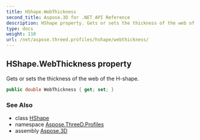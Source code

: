 ```yaml
---
title: HShape.WebThickness
second_title: Aspose.3D for .NET API Reference
description: HShape property. Gets or sets the thickness of the web of the Hshape
type: docs
weight: 110
url: /net/aspose.threed.profiles/hshape/webthickness/
---
```

## HShape.WebThickness property

Gets or sets the thickness of the web of the H-shape.

```csharp
public double WebThickness { get; set; }
```

### See Also

* class [HShape](../)
* namespace [Aspose.ThreeD.Profiles](../../../aspose.threed.profiles/)
* assembly [Aspose.3D](../../../)


